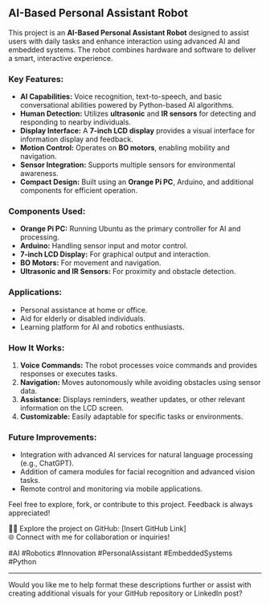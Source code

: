 ## AI-Based Personal Assistant Robot

This project is an **AI-Based Personal Assistant Robot** designed to assist users with daily tasks and enhance interaction using advanced AI and embedded systems. The robot combines hardware and software to deliver a smart, interactive experience.

### Key Features:
- **AI Capabilities:** Voice recognition, text-to-speech, and basic conversational abilities powered by Python-based AI algorithms.
- **Human Detection:** Utilizes **ultrasonic** and **IR sensors** for detecting and responding to nearby individuals.
- **Display Interface:** A **7-inch LCD display** provides a visual interface for information display and feedback.
- **Motion Control:** Operates on **BO motors**, enabling mobility and navigation.
- **Sensor Integration:** Supports multiple sensors for environmental awareness.
- **Compact Design:** Built using an **Orange Pi PC**, Arduino, and additional components for efficient operation.

### Components Used:
- **Orange Pi PC:** Running Ubuntu as the primary controller for AI and processing.
- **Arduino:** Handling sensor input and motor control.
- **7-inch LCD Display:** For graphical output and interaction.
- **BO Motors:** For movement and navigation.
- **Ultrasonic and IR Sensors:** For proximity and obstacle detection.

### Applications:
- Personal assistance at home or office.
- Aid for elderly or disabled individuals.
- Learning platform for AI and robotics enthusiasts.

### How It Works:
1. **Voice Commands:** The robot processes voice commands and provides responses or executes tasks.
2. **Navigation:** Moves autonomously while avoiding obstacles using sensor data.
3. **Assistance:** Displays reminders, weather updates, or other relevant information on the LCD screen.
4. **Customizable:** Easily adaptable for specific tasks or environments.

### Future Improvements:
- Integration with advanced AI services for natural language processing (e.g., ChatGPT).
- Addition of camera modules for facial recognition and advanced vision tasks.
- Remote control and monitoring via mobile applications.

Feel free to explore, fork, or contribute to this project. Feedback is always appreciated!

👨‍💻 Explore the project on GitHub: [Insert GitHub Link]  
🌐 Connect with me for collaboration or inquiries!  

#AI #Robotics #Innovation #PersonalAssistant #EmbeddedSystems #Python  

---

Would you like me to help format these descriptions further or assist with creating additional visuals for your GitHub repository or LinkedIn post?
